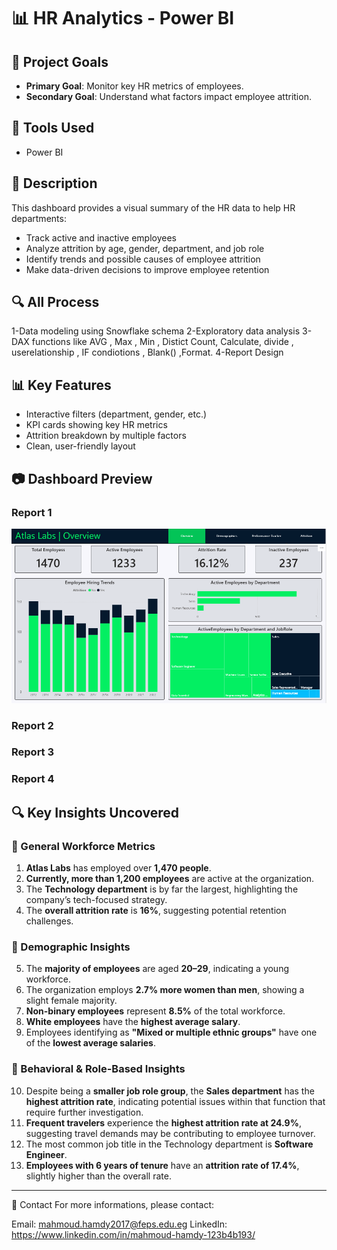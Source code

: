 # 📊 HR Analytics - Power BI

## 🎯 Project Goals
- **Primary Goal**: Monitor key HR metrics of employees.
- **Secondary Goal**: Understand what factors impact employee attrition.

## 🧰 Tools Used
- Power BI 

## 📌 Description
This dashboard provides a visual summary of the HR data to help HR departments:
- Track active and inactive employees
- Analyze attrition by age, gender, department, and job role
- Identify trends and possible causes of employee attrition
- Make data-driven decisions to improve employee retention

## 🔍 All Process
1-Data modeling using Snowflake schema
2-Exploratory data analysis
3-DAX functions like AVG , Max , Min , Distict Count, Calculate, divide , userelationship , IF condiotions , Blank() ,Format.
4-Report Design

## 📊 Key Features
- Interactive filters (department, gender, etc.)
- KPI cards showing key HR metrics
- Attrition breakdown by multiple factors
- Clean, user-friendly layout

## 📷 Dashboard Preview
### Report 1 
![Dashboard Screenshot](https://raw.githubusercontent.com/Mahmoud-Hamdy99/HR-Analytics-PowerBI/refs/heads/main/page%201.png)
### Report 2

### Report 3 

### Report 4


## 🔍 Key Insights Uncovered

### 📌 General Workforce Metrics
1. **Atlas Labs** has employed over **1,470 people**.
2. **Currently, more than 1,200 employees** are active at the organization.
3. The **Technology department** is by far the largest, highlighting the company’s tech-focused strategy.
4. The **overall attrition rate** is **16%**, suggesting potential retention challenges.

### 👥 Demographic Insights
5. The **majority of employees** are aged **20–29**, indicating a young workforce.
6. The organization employs **2.7% more women than men**, showing a slight female majority.
7. **Non-binary employees** represent **8.5%** of the total workforce.
8. **White employees** have the **highest average salary**.
9. Employees identifying as **"Mixed or multiple ethnic groups"** have one of the **lowest average salaries**.

### 🧠 Behavioral & Role-Based Insights
10. Despite being a **smaller job role group**, the **Sales department** has the **highest attrition rate**, indicating potential issues within that function that require further investigation.
11. **Frequent travelers** experience the **highest attrition rate at 24.9%**, suggesting travel demands may be contributing to employee turnover.
12. The most common job title in the Technology department is **Software Engineer**.
13. **Employees with 6 years of tenure** have an **attrition rate of 17.4%**, slightly higher than the overall rate.

----

📧 Contact
For more informations, please contact:

Email: mahmoud.hamdy2017@feps.edu.eg
LinkedIn: https://www.linkedin.com/in/mahmoud-hamdy-123b4b193/

